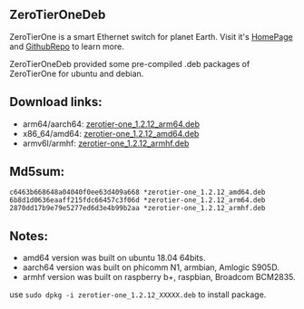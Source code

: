 ## ZeroTierOneDeb

ZeroTierOne is a smart Ethernet switch for planet Earth. Visit it's
[HomePage](http://www.zerotier.com) and [GithubRepo](https://github.com/zerotier/ZeroTierOne)
to learn more. 

ZeroTierOneDeb provided some pre-compiled .deb packages of ZeroTierOne for ubuntu and debian.


## Download links:

- arm64/aarch64: [zerotier-one_1.2.12_arm64.deb](zerotier-one_1.2.12_arm64.deb)
- x86_64/amd64: [zerotier-one_1.2.12_amd64.deb](zerotier-one_1.2.12_amd64.deb)
- armv6l/armhf: [zerotier-one_1.2.12_armhf.deb](zerotier-one_1.2.12_armhf.deb)

## Md5sum:

```
c6463b668648a04040f0ee63d409a668 *zerotier-one_1.2.12_amd64.deb
6b8d1d0636eaaff215fdc66457c3f06d *zerotier-one_1.2.12_arm64.deb
2870dd17b9e79e5277ed6d3e4b99b2aa *zerotier-one_1.2.12_armhf.deb
```

## Notes:

- amd64 version was built on ubuntu 18.04 64bits.
- aarch64 version was built on phicomm N1, armbian, Amlogic S905D.
- armhf version was built on raspberry b+, raspbian, Broadcom BCM2835.

use `sudo dpkg -i zerotier-one_1.2.12_XXXXX.deb` to install package.